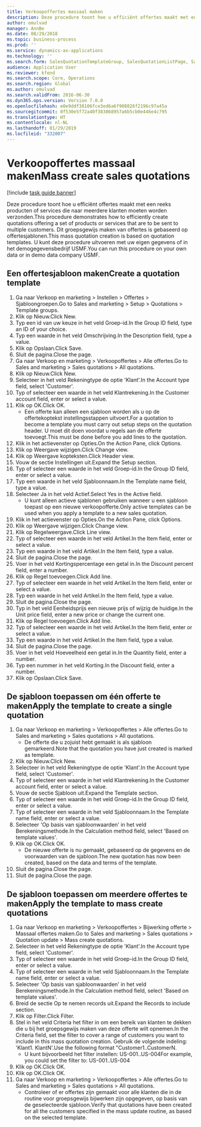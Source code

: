 ```yaml
---
title: Verkoopoffertes massaal maken
description: Deze procedure toont hoe u efficiënt offertes maakt met een reeks producten of services die naar meerdere klanten moeten worden verzonden.
author: omulvad
manager: AnnBe
ms.date: 08/29/2018
ms.topic: business-process
ms.prod: ''
ms.service: dynamics-ax-applications
ms.technology: ''
ms.search.form: SalesQuotationTemplateGroup, SalesQuotationListPage, SalesCreateQuotation, SalesQuotationTable, SysQueryForm
audience: Application User
ms.reviewer: kfend
ms.search.scope: Core, Operations
ms.search.region: Global
ms.author: omulvad
ms.search.validFrom: 2016-06-30
ms.dyn365.ops.version: Version 7.0.0
ms.openlocfilehash: e0e9ddf38106fce3ed6a6f908826f2196c97a45a
ms.sourcegitcommit: 0f530e5f72a40f383868957a6b5cb0e446e4c795
ms.translationtype: HT
ms.contentlocale: nl-NL
ms.lasthandoff: 01/29/2019
ms.locfileid: "332007"
---
```

# <a name="mass-create-sales-quotations"></a><span data-ttu-id="1f865-103">Verkoopoffertes massaal maken</span><span class="sxs-lookup"><span data-stu-id="1f865-103">Mass create sales quotations</span></span>

[!include [task guide banner](../../includes/task-guide-banner.md)]

<span data-ttu-id="1f865-104">Deze procedure toont hoe u efficiënt offertes maakt met een reeks producten of services die naar meerdere klanten moeten worden verzonden.</span><span class="sxs-lookup"><span data-stu-id="1f865-104">This procedure demonstrates how to efficiently create quotations offering a set of products or services that are to be sent to multiple customers.</span></span> <span data-ttu-id="1f865-105">Dit groepsgewijs maken van offertes is gebaseerd op offertesjablonen.</span><span class="sxs-lookup"><span data-stu-id="1f865-105">This mass quotation creation is based on quotation templates.</span></span> <span data-ttu-id="1f865-106">U kunt deze procedure uitvoeren met uw eigen gegevens of in het demogegevensbedrijf USMF.</span><span class="sxs-lookup"><span data-stu-id="1f865-106">You can run this procedure on your own data or in demo data company USMF.</span></span>


## <a name="create-a-quotation-template"></a><span data-ttu-id="1f865-107">Een offertesjabloon maken</span><span class="sxs-lookup"><span data-stu-id="1f865-107">Create a quotation template</span></span>
1. <span data-ttu-id="1f865-108">Ga naar Verkoop en marketing > Instellen > Offertes > Sjabloongroepen.</span><span class="sxs-lookup"><span data-stu-id="1f865-108">Go to Sales and marketing > Setup > Quotations > Template groups.</span></span>
2. <span data-ttu-id="1f865-109">Klik op Nieuw.</span><span class="sxs-lookup"><span data-stu-id="1f865-109">Click New.</span></span>
3. <span data-ttu-id="1f865-110">Typ een id van uw keuze in het veld Groep-id.</span><span class="sxs-lookup"><span data-stu-id="1f865-110">In the Group ID field, type an ID of your choice.</span></span>
4. <span data-ttu-id="1f865-111">Typ een waarde in het veld Omschrijving.</span><span class="sxs-lookup"><span data-stu-id="1f865-111">In the Description field, type a value.</span></span>
5. <span data-ttu-id="1f865-112">Klik op Opslaan.</span><span class="sxs-lookup"><span data-stu-id="1f865-112">Click Save.</span></span>
6. <span data-ttu-id="1f865-113">Sluit de pagina.</span><span class="sxs-lookup"><span data-stu-id="1f865-113">Close the page.</span></span>
7. <span data-ttu-id="1f865-114">Ga naar Verkoop en marketing > Verkoopoffertes > Alle offertes.</span><span class="sxs-lookup"><span data-stu-id="1f865-114">Go to Sales and marketing > Sales quotations > All quotations.</span></span>
8. <span data-ttu-id="1f865-115">Klik op Nieuw.</span><span class="sxs-lookup"><span data-stu-id="1f865-115">Click New.</span></span>
9. <span data-ttu-id="1f865-116">Selecteer in het veld Rekeningtype de optie 'Klant'.</span><span class="sxs-lookup"><span data-stu-id="1f865-116">In the Account type field, select 'Customer'.</span></span>
10. <span data-ttu-id="1f865-117">Typ of selecteer een waarde in het veld Klantrekening.</span><span class="sxs-lookup"><span data-stu-id="1f865-117">In the Customer account field, enter or select a value.</span></span>
11. <span data-ttu-id="1f865-118">Klik op OK.</span><span class="sxs-lookup"><span data-stu-id="1f865-118">Click OK.</span></span>
    * <span data-ttu-id="1f865-119">Een offerte kan alleen een sjabloon worden als u op de offertekoptekst instellingsstappen uitvoert.</span><span class="sxs-lookup"><span data-stu-id="1f865-119">For a quotation to become a template you must carry out  setup steps on the quotation header.</span></span> <span data-ttu-id="1f865-120">U moet dit doen voordat u regels aan de offerte toevoegt.</span><span class="sxs-lookup"><span data-stu-id="1f865-120">This must be done before you add lines to the quotation.</span></span>   
12. <span data-ttu-id="1f865-121">Klik in het actievenster op Opties.</span><span class="sxs-lookup"><span data-stu-id="1f865-121">On the Action Pane, click Options.</span></span>
13. <span data-ttu-id="1f865-122">Klik op Weergave wijzigen.</span><span class="sxs-lookup"><span data-stu-id="1f865-122">Click Change view.</span></span>
14. <span data-ttu-id="1f865-123">Klik op Weergave kopteksten.</span><span class="sxs-lookup"><span data-stu-id="1f865-123">Click Header view.</span></span>
15. <span data-ttu-id="1f865-124">Vouw de sectie Instellingen uit.</span><span class="sxs-lookup"><span data-stu-id="1f865-124">Expand the Setup section.</span></span>
16. <span data-ttu-id="1f865-125">Typ of selecteer een waarde in het veld Groep-id.</span><span class="sxs-lookup"><span data-stu-id="1f865-125">In the Group ID field, enter or select a value.</span></span>
17. <span data-ttu-id="1f865-126">Typ een waarde in het veld Sjabloonnaam.</span><span class="sxs-lookup"><span data-stu-id="1f865-126">In the Template name field, type a value.</span></span>
18. <span data-ttu-id="1f865-127">Selecteer Ja in het veld Actief.</span><span class="sxs-lookup"><span data-stu-id="1f865-127">Select Yes in the Active field.</span></span>
    * <span data-ttu-id="1f865-128">U kunt alleen actieve sjablonen gebruiken wanneer u een sjabloon toepast op een nieuwe verkoopofferte.</span><span class="sxs-lookup"><span data-stu-id="1f865-128">Only active templates can be used when you apply a template to a new sales quotation.</span></span>  
19. <span data-ttu-id="1f865-129">Klik in het actievenster op Opties.</span><span class="sxs-lookup"><span data-stu-id="1f865-129">On the Action Pane, click Options.</span></span>
20. <span data-ttu-id="1f865-130">Klik op Weergave wijzigen.</span><span class="sxs-lookup"><span data-stu-id="1f865-130">Click Change view.</span></span>
21. <span data-ttu-id="1f865-131">Klik op Regelweergave.</span><span class="sxs-lookup"><span data-stu-id="1f865-131">Click Line view.</span></span>
22. <span data-ttu-id="1f865-132">Typ of selecteer een waarde in het veld Artikel.</span><span class="sxs-lookup"><span data-stu-id="1f865-132">In the Item field, enter or select a value.</span></span>
23. <span data-ttu-id="1f865-133">Typ een waarde in het veld Artikel.</span><span class="sxs-lookup"><span data-stu-id="1f865-133">In the Item field, type a value.</span></span>
24. <span data-ttu-id="1f865-134">Sluit de pagina.</span><span class="sxs-lookup"><span data-stu-id="1f865-134">Close the page.</span></span>
25. <span data-ttu-id="1f865-135">Voer in het veld Kortingspercentage een getal in.</span><span class="sxs-lookup"><span data-stu-id="1f865-135">In the Discount percent field, enter a number.</span></span>
26. <span data-ttu-id="1f865-136">Klik op Regel toevoegen.</span><span class="sxs-lookup"><span data-stu-id="1f865-136">Click Add line.</span></span>
27. <span data-ttu-id="1f865-137">Typ of selecteer een waarde in het veld Artikel.</span><span class="sxs-lookup"><span data-stu-id="1f865-137">In the Item field, enter or select a value.</span></span>
28. <span data-ttu-id="1f865-138">Typ een waarde in het veld Artikel.</span><span class="sxs-lookup"><span data-stu-id="1f865-138">In the Item field, type a value.</span></span>
29. <span data-ttu-id="1f865-139">Sluit de pagina.</span><span class="sxs-lookup"><span data-stu-id="1f865-139">Close the page.</span></span>
30. <span data-ttu-id="1f865-140">Typ in het veld Eenheidsprijs een nieuwe prijs of wijzig de huidige.</span><span class="sxs-lookup"><span data-stu-id="1f865-140">In the Unit price field, enter a new price or change the current one.</span></span>
31. <span data-ttu-id="1f865-141">Klik op Regel toevoegen.</span><span class="sxs-lookup"><span data-stu-id="1f865-141">Click Add line.</span></span>
32. <span data-ttu-id="1f865-142">Typ of selecteer een waarde in het veld Artikel.</span><span class="sxs-lookup"><span data-stu-id="1f865-142">In the Item field, enter or select a value.</span></span>
33. <span data-ttu-id="1f865-143">Typ een waarde in het veld Artikel.</span><span class="sxs-lookup"><span data-stu-id="1f865-143">In the Item field, type a value.</span></span>
34. <span data-ttu-id="1f865-144">Sluit de pagina.</span><span class="sxs-lookup"><span data-stu-id="1f865-144">Close the page.</span></span>
35. <span data-ttu-id="1f865-145">Voer in het veld Hoeveelheid een getal in.</span><span class="sxs-lookup"><span data-stu-id="1f865-145">In the Quantity field, enter a number.</span></span>
36. <span data-ttu-id="1f865-146">Typ een nummer in het veld Korting.</span><span class="sxs-lookup"><span data-stu-id="1f865-146">In the Discount field, enter a number.</span></span>
37. <span data-ttu-id="1f865-147">Klik op Opslaan.</span><span class="sxs-lookup"><span data-stu-id="1f865-147">Click Save.</span></span>

## <a name="apply-the-template-to-create-a-single-quotation"></a><span data-ttu-id="1f865-148">De sjabloon toepassen om één offerte te maken</span><span class="sxs-lookup"><span data-stu-id="1f865-148">Apply the template to create a single quotation</span></span>
1. <span data-ttu-id="1f865-149">Ga naar Verkoop en marketing > Verkoopoffertes > Alle offertes.</span><span class="sxs-lookup"><span data-stu-id="1f865-149">Go to Sales and marketing > Sales quotations > All quotations.</span></span>
    * <span data-ttu-id="1f865-150">De offerte die u zojuist hebt gemaakt is als sjabloon gemarkeerd.</span><span class="sxs-lookup"><span data-stu-id="1f865-150">Note that the quotation you have just created is marked as template.</span></span>  
2. <span data-ttu-id="1f865-151">Klik op Nieuw.</span><span class="sxs-lookup"><span data-stu-id="1f865-151">Click New.</span></span>
3. <span data-ttu-id="1f865-152">Selecteer in het veld Rekeningtype de optie 'Klant'.</span><span class="sxs-lookup"><span data-stu-id="1f865-152">In the Account type field, select 'Customer'.</span></span>
4. <span data-ttu-id="1f865-153">Typ of selecteer een waarde in het veld Klantrekening.</span><span class="sxs-lookup"><span data-stu-id="1f865-153">In the Customer account field, enter or select a value.</span></span>
5. <span data-ttu-id="1f865-154">Vouw de sectie Sjabloon uit.</span><span class="sxs-lookup"><span data-stu-id="1f865-154">Expand the Template section.</span></span>
6. <span data-ttu-id="1f865-155">Typ of selecteer een waarde in het veld Groep-id.</span><span class="sxs-lookup"><span data-stu-id="1f865-155">In the Group ID field, enter or select a value.</span></span>
7. <span data-ttu-id="1f865-156">Typ of selecteer een waarde in het veld Sjabloonnaam.</span><span class="sxs-lookup"><span data-stu-id="1f865-156">In the Template name field, enter or select a value.</span></span>
8. <span data-ttu-id="1f865-157">Selecteer 'Op basis van sjabloonwaarden' in het veld Berekeningsmethode.</span><span class="sxs-lookup"><span data-stu-id="1f865-157">In the Calculation method field, select 'Based on template values'.</span></span>
9. <span data-ttu-id="1f865-158">Klik op OK.</span><span class="sxs-lookup"><span data-stu-id="1f865-158">Click OK.</span></span>
    * <span data-ttu-id="1f865-159">De nieuwe offerte is nu gemaakt, gebaseerd op de gegevens en de voorwaarden van de sjabloon.</span><span class="sxs-lookup"><span data-stu-id="1f865-159">The new quotation has now been created, based on the data and terms of the template.</span></span>  
10. <span data-ttu-id="1f865-160">Sluit de pagina.</span><span class="sxs-lookup"><span data-stu-id="1f865-160">Close the page.</span></span>
11. <span data-ttu-id="1f865-161">Sluit de pagina.</span><span class="sxs-lookup"><span data-stu-id="1f865-161">Close the page.</span></span>

## <a name="apply-the-template-to-mass-create-quotations"></a><span data-ttu-id="1f865-162">De sjabloon toepassen om meerdere offertes te maken</span><span class="sxs-lookup"><span data-stu-id="1f865-162">Apply the template to mass create quotations</span></span>
1. <span data-ttu-id="1f865-163">Ga naar Verkoop en marketing > Verkoopoffertes > Bijwerking offerte > Massaal offertes maken.</span><span class="sxs-lookup"><span data-stu-id="1f865-163">Go to Sales and marketing > Sales quotations > Quotation update > Mass create quotations.</span></span>
2. <span data-ttu-id="1f865-164">Selecteer in het veld Rekeningtype de optie 'Klant'.</span><span class="sxs-lookup"><span data-stu-id="1f865-164">In the Account type field, select 'Customer'.</span></span>
3. <span data-ttu-id="1f865-165">Typ of selecteer een waarde in het veld Groep-id.</span><span class="sxs-lookup"><span data-stu-id="1f865-165">In the Group ID field, enter or select a value.</span></span>
4. <span data-ttu-id="1f865-166">Typ of selecteer een waarde in het veld Sjabloonnaam.</span><span class="sxs-lookup"><span data-stu-id="1f865-166">In the Template name field, enter or select a value.</span></span>
5. <span data-ttu-id="1f865-167">Selecteer 'Op basis van sjabloonwaarden' in het veld Berekeningsmethode.</span><span class="sxs-lookup"><span data-stu-id="1f865-167">In the Calculation method field, select 'Based on template values'.</span></span>
6. <span data-ttu-id="1f865-168">Breid de sectie Op te nemen records uit.</span><span class="sxs-lookup"><span data-stu-id="1f865-168">Expand the Records to include section.</span></span>
7. <span data-ttu-id="1f865-169">Klik op Filter.</span><span class="sxs-lookup"><span data-stu-id="1f865-169">Click Filter.</span></span>
8. <span data-ttu-id="1f865-170">Stel in het veld Criteria het filter in om een bereik van klanten te dekken die u bij het groepsgewijs maken van deze offerte wilt opnemen.</span><span class="sxs-lookup"><span data-stu-id="1f865-170">In the Criteria field, set the filter to cover a range of customers you want to include in this mass quotation creation.</span></span> <span data-ttu-id="1f865-171">Gebruik de volgende indeling: 'Klant1. KlantN'.</span><span class="sxs-lookup"><span data-stu-id="1f865-171">Use the following format "Customer1..CustomerN.</span></span>
    * <span data-ttu-id="1f865-172">U kunt bijvoorbeeld het filter instellen: US-001..US-004</span><span class="sxs-lookup"><span data-stu-id="1f865-172">For example, you could set the filter to: US-001..US-004</span></span>  
9. <span data-ttu-id="1f865-173">Klik op OK.</span><span class="sxs-lookup"><span data-stu-id="1f865-173">Click OK.</span></span>
10. <span data-ttu-id="1f865-174">Klik op OK.</span><span class="sxs-lookup"><span data-stu-id="1f865-174">Click OK.</span></span>
11. <span data-ttu-id="1f865-175">Ga naar Verkoop en marketing > Verkoopoffertes > Alle offertes.</span><span class="sxs-lookup"><span data-stu-id="1f865-175">Go to Sales and marketing > Sales quotations > All quotations.</span></span>
    * <span data-ttu-id="1f865-176">Controleer of er offertes zijn gemaakt voor alle klanten die in de routine voor groepsgewijs bijwerken zijn opgegeven, op basis van de geselecteerde sjabloon.</span><span class="sxs-lookup"><span data-stu-id="1f865-176">Verify that quotations have been created for all the customers specified in the mass update routine, as based on the selected template.</span></span>  

